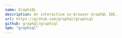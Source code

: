 ```yaml
---
name: GraphiQL
description: An interactive in-browser GraphQL IDE.
url: https://github.com/graphql/graphiql
github: graphql/graphiql
npm: "graphiql"
---
```



